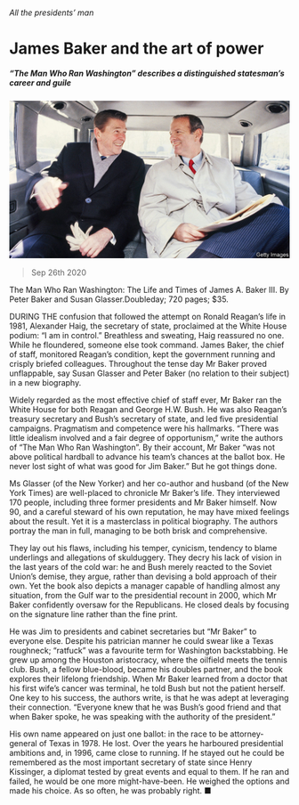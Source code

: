 ###### All the presidents’ man

# James Baker and the art of power 

##### “The Man Who Ran Washington” describes a distinguished statesman’s career and guile 

![image](images/20200926_BKP012_0.jpg) 

> Sep 26th 2020 

The Man Who Ran Washington: The Life and Times of James A. Baker III. By Peter Baker and Susan Glasser.Doubleday; 720 pages; $35.

DURING THE confusion that followed the attempt on Ronald Reagan’s life in 1981, Alexander Haig, the secretary of state, proclaimed at the White House podium: “I am in control.” Breathless and sweating, Haig reassured no one. While he floundered, someone else took command. James Baker, the chief of staff, monitored Reagan’s condition, kept the government running and crisply briefed colleagues. Throughout the tense day Mr Baker proved unflappable, say Susan Glasser and Peter Baker (no relation to their subject) in a new biography.


Widely regarded as the most effective chief of staff ever, Mr Baker ran the White House for both Reagan and George H.W. Bush. He was also Reagan’s treasury secretary and Bush’s secretary of state, and led five presidential campaigns. Pragmatism and competence were his hallmarks. “There was little idealism involved and a fair degree of opportunism,” write the authors of “The Man Who Ran Washington”. By their account, Mr Baker “was not above political hardball to advance his team’s chances at the ballot box. He never lost sight of what was good for Jim Baker.” But he got things done.

Ms Glasser (of the New Yorker) and her co-author and husband (of the New York Times) are well-placed to chronicle Mr Baker’s life. They interviewed 170 people, including three former presidents and Mr Baker himself. Now 90, and a careful steward of his own reputation, he may have mixed feelings about the result. Yet it is a masterclass in political biography. The authors portray the man in full, managing to be both brisk and comprehensive.

They lay out his flaws, including his temper, cynicism, tendency to blame underlings and allegations of skulduggery. They decry his lack of vision in the last years of the cold war: he and Bush merely reacted to the Soviet Union’s demise, they argue, rather than devising a bold approach of their own. Yet the book also depicts a manager capable of handling almost any situation, from the Gulf war to the presidential recount in 2000, which Mr Baker confidently oversaw for the Republicans. He closed deals by focusing on the signature line rather than the fine print.

He was Jim to presidents and cabinet secretaries but “Mr Baker” to everyone else. Despite his patrician manner he could swear like a Texas roughneck; “ratfuck” was a favourite term for Washington backstabbing. He grew up among the Houston aristocracy, where the oilfield meets the tennis club. Bush, a fellow blue-blood, became his doubles partner, and the book explores their lifelong friendship. When Mr Baker learned from a doctor that his first wife’s cancer was terminal, he told Bush but not the patient herself. One key to his success, the authors write, is that he was adept at leveraging their connection. “Everyone knew that he was Bush’s good friend and that when Baker spoke, he was speaking with the authority of the president.”

His own name appeared on just one ballot: in the race to be attorney-general of Texas in 1978. He lost. Over the years he harboured presidential ambitions and, in 1996, came close to running. If he stayed out he could be remembered as the most important secretary of state since Henry Kissinger, a diplomat tested by great events and equal to them. If he ran and failed, he would be one more might-have-been. He weighed the options and made his choice. As so often, he was probably right. ■

